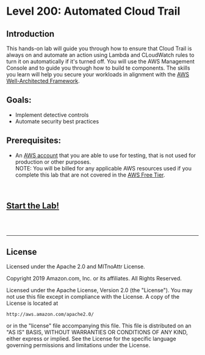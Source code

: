 # Level 200: Automated Cloud Trail

## Introduction
This hands-on lab will guide you through how to ensure that Cloud Trail is always on and automate an action using Lambda and CLoudWatch rules to turn it on automatically if it's turned off.
You will use the AWS Management Console and to guide you through how to build te components. The skills you learn will help you secure your workloads in alignment with the [AWS Well-Architected Framework](https://aws.amazon.com/architecture/well-architected/).

## Goals:
* Implement detective controls
* Automate security best practices

## Prerequisites:
* An [AWS account](https://portal.aws.amazon.com/gp/aws/developer/registration/index.html) that you are able to use for testing, that is not used for production or other purposes.  
NOTE: You will be billed for any applicable AWS resources used if you complete this lab that are not covered in the [AWS Free Tier](https://aws.amazon.com/free/).

<BR>

## [Start the Lab!](Lab_Guide.md)

<BR>
<BR>

***

## License
Licensed under the Apache 2.0 and MITnoAttr License. 

Copyright 2019 Amazon.com, Inc. or its affiliates. All Rights Reserved.

Licensed under the Apache License, Version 2.0 (the "License"). You may not use this file except in compliance with the License. A copy of the License is located at

    http://aws.amazon.com/apache2.0/

or in the "license" file accompanying this file. This file is distributed on an "AS IS" BASIS, WITHOUT WARRANTIES OR CONDITIONS OF ANY KIND, either express or implied. See the License for the specific language governing permissions and limitations under the License.



